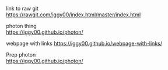 link to raw git<br>
https://rawgit.com/iggy00/index.html/master/index.html<br>



photon thing<br>
https://iggy00.github.io/photon/ <br>

webpage with links
https://iggy00.github.io/webpage-with-links/ <br>


Prep photon<br>
https://iggy00.github.io/photon/
